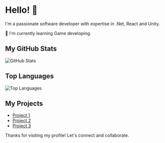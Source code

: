 # Hello! 👋

I'm a passionate software developer with expertise in .Net, React and Unity.

🌱 I'm currently learning Game developing.

## My GitHub Stats

![GitHub Stats](https://github-readme-stats.vercel.app/api?username=YourGitHubUsername&show_icons=true)

## Top Languages

![Top Languages](https://github-readme-stats.vercel.app/api/top-langs/?username=YourGitHubUsername)

## My Projects

- [Project 1](https://github.com/YourGitHubUsername/Project1)
- [Project 2](https://github.com/YourGitHubUsername/Project2)
- [Project 3](https://github.com/YourGitHubUsername/Project3)

Thanks for visiting my profile! Let's connect and collaborate.

